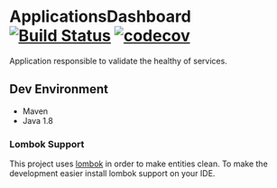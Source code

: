 # ApplicationsDashboard [![Build Status](https://travis-ci.org/72MiguelGomes/ApplicationsDashboard.svg?branch=master)](https://travis-ci.org/72MiguelGomes/ApplicationsDashboard) [![codecov](https://codecov.io/gh/72MiguelGomes/ApplicationsDashboard/branch/master/graph/badge.svg)](https://codecov.io/gh/72MiguelGomes/ApplicationsDashboard)

Application responsible to validate the healthy of services.

## Dev Environment

- Maven
- Java 1.8

### Lombok Support

This project uses [lombok](https://projectlombok.org/) in order to make entities clean. To make the development easier install 
lombok support on your IDE.